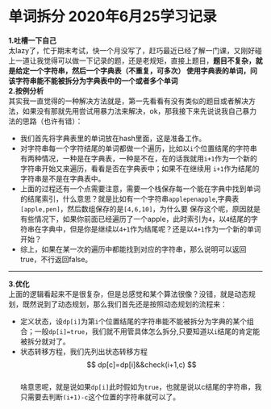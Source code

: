# 单词拆分 2020年6月25学习记录  
**1.吐槽一下自己**  
太lazy了，忙于期末考试，快一个月没写了，赶巧最近已经了解一门课，又刚好碰上一道让我觉得可以做一下记录的题，还是老规矩，直接上题目，**题目不复杂，就是给定一个字符串，然后一个字典表（不重复，可多次）
使用字典表的单词，问该字符串能不能被拆分为字典表中的一个或者多个单词**  
**2.按例分析**  
其实我一直觉得的一种解决方法就是，第一先看看有没有类似的题目或者解决方法，如果没有那就先用尝试用暴力法来解决，ok，那我接下来先说说我自己暴力法的思路（也许有错）：  
 - 我们首先将字典表里的单词放在hash里面，这是准备工作。
 - 对字符串每一个字符结尾的单词都做一个遍历，比如以`i`个位置结尾的字符串有两种情况，一种是在字典表，一种是不在，在的话我就用`i+1`作为一个新的字符串开始又来遍历，看看是否在字典表中；如果不在继续用
 `i+1`作为结尾的字符串是不是在字典表中。  
 - 上面的过程还有一个点需要注意，需要一个栈保存每一个能在字典中找到单词的结尾索引，什么意思？就是比如有一个字符串`applepenapple`,字典表`[apple,pen]`，然后数组保存的是`[4,6,10]`，为什么要
 保存这个呢，原因就是有些情况下，如果你前面已经遍历了一个apple，此时索引为`4`，以`4`结尾的字符串在字典中，但是你是继续以`4+1`作为结尾呢？还是以`4+1`作为一个新的单词开始？
 - 综上，如果在某一次的遍历中都能找到对应的字符串，那么说明可以返回true，不行返回false。  
 ---
**3.优化**  
上面的逻辑看起来不是很复杂，但是总感觉和某个算法很像？没错，就是动态规划，既然说到了动态规划，那么我们首先还是按照动态规划的流程来：  
- 定义状态，设`dp[i]`为第`i`个位置结尾的字符串能不能被拆分为字典的某个组合；一般`dp[i]=true`，我们就不用管具体怎么拆分,只要知道以`i`结尾的肯定能被拆分就对了。  
- 状态转移方程，我们先列出状态转移方程  $$ dp[c]=dp[i]&&check(i+1,c) $$  
啥意思呢，就是说如果`dp[i]`此时假如为`true`，也就是说以c结尾的字符串，我只需要去判断`(i+1)-c`这个位置的字符串就可以了。
